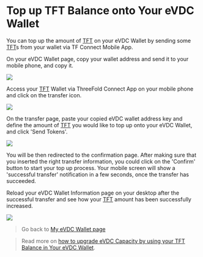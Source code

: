 # Top up TFT Balance onto Your eVDC Wallet

You can top up the amount of [TFT](threefold__threefold_token) on your eVDC Wallet by sending some [TFT](threefold__threefold_token)s from your wallet via TF Connect Mobile App.

On your eVDC Wallet page, copy your wallet address and send it to your mobile phone, and copy it.

![](cloud__evdc_topup.png  )

Access your [TFT](threefold__threefold_token) Wallet via ThreeFold Connect App on your mobile phone and click on the transfer icon.

![](cloud__tfconnect_transfer.jpg  )

On the transfer page, paste your copied eVDC wallet address key and define the amount of [TFT](threefold__threefold_token) you would like to top up onto your eVDC Wallet, and click 'Send Tokens'.

![](cloud__walletcopy.jpg  )

You will be then redirected to the confirmation page. After making sure that you inserted the right transfer information, you could click on the 'Confirm' button to start your top up process. Your mobile screen will show a 'successful transfer' notification in a few seconds, once the transfer has succeeded.

Reload your eVDC Wallet Information page on your desktop after the successful transfer and see how your [TFT](threefold__threefold_token) amount has been successfully increased.

![](cloud__transfer_success.png  )

> Go back to [My eVDC Wallet page](cloud__evdc_wallet.md)

> Read more on [how to upgrade eVDC Capacity by using your TFT Balance in Your eVDC Wallet](cloud__evdc_upgrade.md).